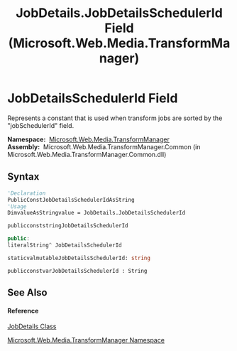 ﻿---
title: JobDetails.JobDetailsSchedulerId Field (Microsoft.Web.Media.TransformManager)
TOCTitle: JobDetailsSchedulerId Field
ms:assetid: F:Microsoft.Web.Media.TransformManager.JobDetails.JobDetailsSchedulerId
ms:mtpsurl: https://msdn.microsoft.com/en-us/library/microsoft.web.media.transformmanager.jobdetails.jobdetailsschedulerid(v=VS.90)
ms:contentKeyID: 35520723
ms.date: 06/14/2012
mtps_version: v=VS.90
f1_keywords:
- Microsoft.Web.Media.TransformManager.JobDetails.JobDetailsSchedulerId
dev_langs:
- CSharp
- JScript
- VB
- FSharp
- c++
api_location:
- Microsoft.Web.Media.TransformManager.Common.dll
api_name:
- Microsoft.Web.Media.TransformManager.JobDetails.JobDetailsSchedulerId
api_type:
- Managed
topic_type:
- apiref
- kbSyntax
product_family_name: VS
ROBOTS: INDEX,FOLLOW
---

# JobDetailsSchedulerId Field

Represents a constant that is used when transform jobs are sorted by the "jobSchedulerId" field.

**Namespace:**  [Microsoft.Web.Media.TransformManager](microsoft-web-media-transformmanager-namespace.md)  
**Assembly:**  Microsoft.Web.Media.TransformManager.Common (in Microsoft.Web.Media.TransformManager.Common.dll)

## Syntax

``` vb
'Declaration
PublicConstJobDetailsSchedulerIdAsString
'Usage
DimvalueAsStringvalue = JobDetails.JobDetailsSchedulerId
```

``` csharp
publicconststringJobDetailsSchedulerId
```

``` c++
public:
literalString^ JobDetailsSchedulerId
```

``` fsharp
staticvalmutableJobDetailsSchedulerId: string
```

``` jscript
publicconstvarJobDetailsSchedulerId : String
```

## See Also

#### Reference

[JobDetails Class](jobdetails-class-microsoft-web-media-transformmanager.md)

[Microsoft.Web.Media.TransformManager Namespace](microsoft-web-media-transformmanager-namespace.md)

